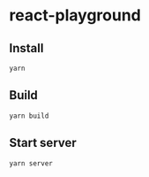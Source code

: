 # react-playground

## Install

```
yarn
```

## Build

```
yarn build
```

## Start server

```
yarn server
```
